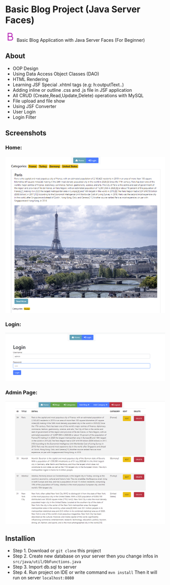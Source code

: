 
# Basic Blog Project (Java Server Faces)

![](https://raw.githubusercontent.com/burakfircasiguzel/Blog-App-Java-Server-Faces/master/web/resources/favicon-32x32.png)
Basic Blog Application with Java Server Faces (For Beginner)
## About

- OOP Design
- Using Data Access Object Classes (DAO)
- HTML Rendering
- Learning JSF Special .xhtml tags  (e.g: h:outputText..)
- Adding inline or outline .css and .js file in JSF application
- All CRUD (Create,Read,Update,Delete) operations with MySQL
- File upload and file show
- Using JSF Converter
- User Login 
- Login Filter 

## Screenshots
### Home:
![](https://raw.githubusercontent.com/burakfircasiguzel/Blog-App-Java-Server-Faces/master/img/screenshots/home.png)

### Login:

![](https://raw.githubusercontent.com/burakfircasiguzel/Blog-App-Java-Server-Faces/master/img/screenshots/login-page.png )

### Admin Page:
![](https://raw.githubusercontent.com/burakfircasiguzel/Blog-App-Java-Server-Faces/master/img/screenshots/admin-blogs.png)


## Installion
- Step 1. Download or `git clone` this project
- Step 2. Create new database on your server then you change infos in `src/java/util/DbFunctions.java`
- Step 3. Import db.sql to server
- Step 4. Run project on IDE or write command `mvn install`
Then it will run on server `localhost:8080`
